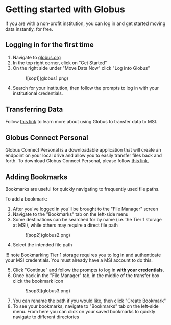 # Getting started with Globus
If you are with a non-profit institution, you can log in and get started moving data instantly, for free.

## Logging in for the first time
1. Navigate to [globus.org](https://www.globus.org/)
2. In the top right corner, click on "Get Started"
3. On the right side under "Move Data Now" click "Log into Globus"
    <figure markdown="span">
        ![sop1](globus1.png)
    </figure>
4. Search for your institution, then follow the prompts to log in with your institutional credentials.

## Transferring Data
Follow [this link](https://msi.umn.edu/our-resources/knowledge-base/file-transfer-faqs/how-do-i-use-globus-transfer-data-msi) to learn more about using Globus to transfer data to MSI.

## Globus Connect Personal
Globus Connect Personal is a downloadable application that will create an endpoint on your local drive and allow you to easily transfer files back and forth. To download Globus Connect Personal, please follow [this link.](https://www.globus.org/globus-connect-personal)

## Adding Bookmarks
Bookmarks are useful for quickly navigating to frequently used file paths.

To add a bookmark:

1. After you've logged in you'll be brought to the "File Manager" screen
2. Navigate to the "Bookmarks" tab on the left-side menu
3. Some destinations can be searched for by name (i.e. the Tier 1 storage at MSI), while others may require a direct file path
    <figure markdown="span">
        ![sop2](globus2.png)
    </figure>
4. Select the intended file path

!!! note
    Bookmarking Tier 1 storage requires you to log in and authenticate your MSI credentials. You must already have a MSI account to do this.

5. Click "Continue" and follow the prompts to log in **with your credentials.**
6. Once back in the "File Manager" tab, in the middle of the transfer box click the bookmark icon
    <figure markdown="span">
        ![sop3](globus3.png)
    </figure>
7. You can rename the path if you would like, then click "Create Bookmark"
8. To see your bookmarks, navigate to "Bookmarks" tab on the left-side menu. From here you can click on your saved bookmarks to quickly navigate to different directories
